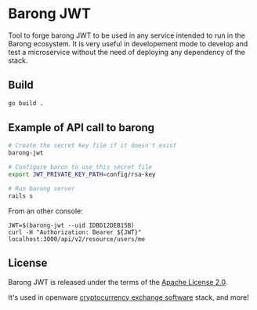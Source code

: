 # Barong JWT
Tool to forge barong JWT to be used in any service intended to run in the Barong ecosystem.
It is very useful in developement mode to develop and test a microservice without the need of deploying any dependency of the stack.

## Build
```bash
go build .
```

## Example of API call to barong

```bash
# Create the secret key file if it doesn't exist
barong-jwt 

# Configure baron to use this secret file
export JWT_PRIVATE_KEY_PATH=config/rsa-key

# Run barong server
rails s
```

From an other console:
```
JWT=$(barong-jwt --uid IDBD12DEB15B)
curl -H "Authorization: Bearer ${JWT}" localhost:3000/api/v2/resource/users/me
```

## License
Barong JWT is released under the terms of the [Apache License 2.0](LICENSE.md).

It's used in openware [cryptocurrency exchange software](https://www.openware.com) stack, and more!
